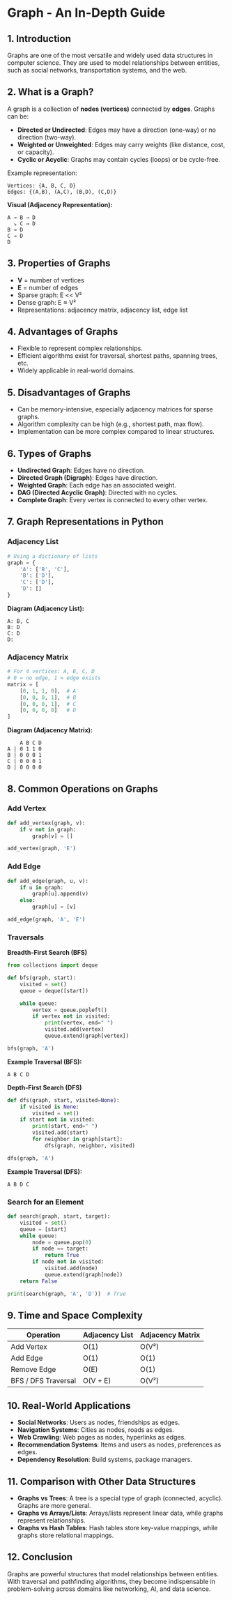 # Graph - An In-Depth Guide

## 1. Introduction

Graphs are one of the most versatile and widely used data structures in computer science. They are used to model relationships between entities, such as social networks, transportation systems, and the web.

## 2. What is a Graph?

A graph is a collection of **nodes (vertices)** connected by **edges**. Graphs can be:

* **Directed or Undirected**: Edges may have a direction (one-way) or no direction (two-way).
* **Weighted or Unweighted**: Edges may carry weights (like distance, cost, or capacity).
* **Cyclic or Acyclic**: Graphs may contain cycles (loops) or be cycle-free.

Example representation:

```
Vertices: {A, B, C, D}
Edges: {(A,B), (A,C), (B,D), (C,D)}
```

**Visual (Adjacency Representation):**

```
A → B → D
  ↘ C → D
B → D
C → D
D
```

## 3. Properties of Graphs

* **V** = number of vertices
* **E** = number of edges
* Sparse graph: E << V²
* Dense graph: E ≈ V²
* Representations: adjacency matrix, adjacency list, edge list

## 4. Advantages of Graphs

* Flexible to represent complex relationships.
* Efficient algorithms exist for traversal, shortest paths, spanning trees, etc.
* Widely applicable in real-world domains.

## 5. Disadvantages of Graphs

* Can be memory-intensive, especially adjacency matrices for sparse graphs.
* Algorithm complexity can be high (e.g., shortest path, max flow).
* Implementation can be more complex compared to linear structures.

## 6. Types of Graphs

* **Undirected Graph**: Edges have no direction.
* **Directed Graph (Digraph)**: Edges have direction.
* **Weighted Graph**: Each edge has an associated weight.
* **DAG (Directed Acyclic Graph)**: Directed with no cycles.
* **Complete Graph**: Every vertex is connected to every other vertex.

## 7. Graph Representations in Python

### Adjacency List

```python
# Using a dictionary of lists
graph = {
    'A': ['B', 'C'],
    'B': ['D'],
    'C': ['D'],
    'D': []
}
```

**Diagram (Adjacency List):**

```
A: B, C
B: D
C: D
D:
```

### Adjacency Matrix

```python
# For 4 vertices: A, B, C, D
# 0 = no edge, 1 = edge exists
matrix = [
    [0, 1, 1, 0],  # A
    [0, 0, 0, 1],  # B
    [0, 0, 0, 1],  # C
    [0, 0, 0, 0]   # D
]
```

**Diagram (Adjacency Matrix):**

```
    A B C D
A | 0 1 1 0
B | 0 0 0 1
C | 0 0 0 1
D | 0 0 0 0
```

## 8. Common Operations on Graphs

### Add Vertex

```python
def add_vertex(graph, v):
    if v not in graph:
        graph[v] = []

add_vertex(graph, 'E')
```

### Add Edge

```python
def add_edge(graph, u, v):
    if u in graph:
        graph[u].append(v)
    else:
        graph[u] = [v]

add_edge(graph, 'A', 'E')
```

### Traversals

**Breadth-First Search (BFS)**

```python
from collections import deque

def bfs(graph, start):
    visited = set()
    queue = deque([start])

    while queue:
        vertex = queue.popleft()
        if vertex not in visited:
            print(vertex, end=" ")
            visited.add(vertex)
            queue.extend(graph[vertex])

bfs(graph, 'A')
```

**Example Traversal (BFS):**

```
A B C D
```

**Depth-First Search (DFS)**

```python
def dfs(graph, start, visited=None):
    if visited is None:
        visited = set()
    if start not in visited:
        print(start, end=" ")
        visited.add(start)
        for neighbor in graph[start]:
            dfs(graph, neighbor, visited)

dfs(graph, 'A')
```

**Example Traversal (DFS):**

```
A B D C
```

### Search for an Element

```python
def search(graph, start, target):
    visited = set()
    queue = [start]
    while queue:
        node = queue.pop(0)
        if node == target:
            return True
        if node not in visited:
            visited.add(node)
            queue.extend(graph[node])
    return False

print(search(graph, 'A', 'D'))  # True
```

## 9. Time and Space Complexity

| Operation           | Adjacency List | Adjacency Matrix |
| ------------------- | -------------- | ---------------- |
| Add Vertex          | O(1)           | O(V²)            |
| Add Edge            | O(1)           | O(1)             |
| Remove Edge         | O(E)           | O(1)             |
| BFS / DFS Traversal | O(V + E)       | O(V²)            |

## 10. Real-World Applications

* **Social Networks**: Users as nodes, friendships as edges.
* **Navigation Systems**: Cities as nodes, roads as edges.
* **Web Crawling**: Web pages as nodes, hyperlinks as edges.
* **Recommendation Systems**: Items and users as nodes, preferences as edges.
* **Dependency Resolution**: Build systems, package managers.

## 11. Comparison with Other Data Structures

* **Graphs vs Trees**: A tree is a special type of graph (connected, acyclic). Graphs are more general.
* **Graphs vs Arrays/Lists**: Arrays/lists represent linear data, while graphs represent relationships.
* **Graphs vs Hash Tables**: Hash tables store key-value mappings, while graphs store relational mappings.

## 12. Conclusion

Graphs are powerful structures that model relationships between entities. With traversal and pathfinding algorithms, they become indispensable in problem-solving across domains like networking, AI, and data science.
